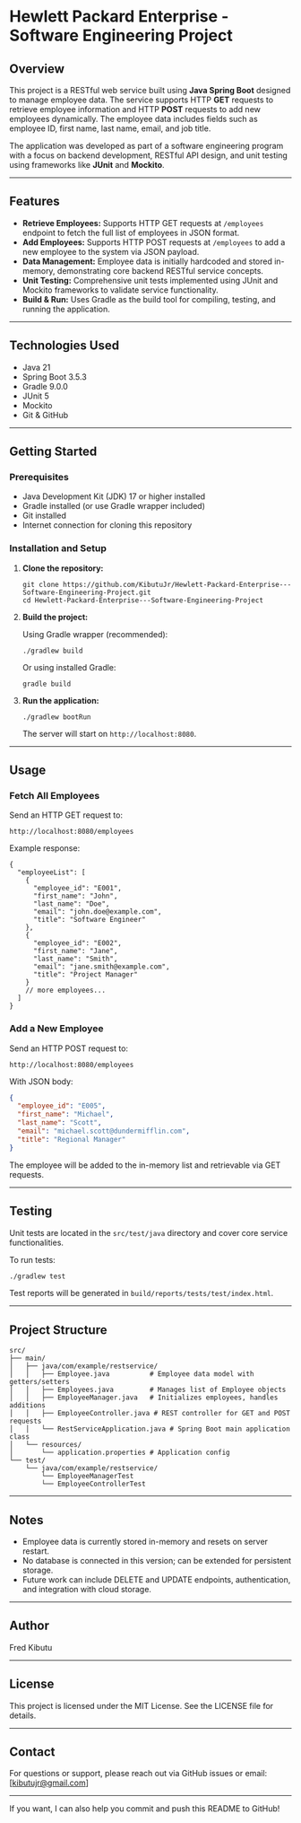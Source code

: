 # Hewlett Packard Enterprise - Software Engineering Project

## Overview

This project is a RESTful web service built using **Java Spring Boot** designed to manage employee data. The service supports HTTP **GET** requests to retrieve employee information and HTTP **POST** requests to add new employees dynamically. The employee data includes fields such as employee ID, first name, last name, email, and job title.

The application was developed as part of a software engineering program with a focus on backend development, RESTful API design, and unit testing using frameworks like **JUnit** and **Mockito**.

---

## Features

- **Retrieve Employees:** Supports HTTP GET requests at `/employees` endpoint to fetch the full list of employees in JSON format.
- **Add Employees:** Supports HTTP POST requests at `/employees` to add a new employee to the system via JSON payload.
- **Data Management:** Employee data is initially hardcoded and stored in-memory, demonstrating core backend RESTful service concepts.
- **Unit Testing:** Comprehensive unit tests implemented using JUnit and Mockito frameworks to validate service functionality.
- **Build & Run:** Uses Gradle as the build tool for compiling, testing, and running the application.

---

## Technologies Used

- Java 21
- Spring Boot 3.5.3
- Gradle 9.0.0
- JUnit 5
- Mockito
- Git & GitHub

---

## Getting Started

### Prerequisites

- Java Development Kit (JDK) 17 or higher installed
- Gradle installed (or use Gradle wrapper included)
- Git installed
- Internet connection for cloning this repository

### Installation and Setup

1. **Clone the repository:**

   ```
   git clone https://github.com/KibutuJr/Hewlett-Packard-Enterprise---Software-Engineering-Project.git
   cd Hewlett-Packard-Enterprise---Software-Engineering-Project
   ```

2. **Build the project:**

   Using Gradle wrapper (recommended):

   ```
   ./gradlew build
   ```

   Or using installed Gradle:

   ```
   gradle build
   ```

3. **Run the application:**

   ```
   ./gradlew bootRun
   ```

   The server will start on `http://localhost:8080`.

---

## Usage

### Fetch All Employees

Send an HTTP GET request to:

```
http://localhost:8080/employees
```

Example response:

```
{
  "employeeList": [
    {
      "employee_id": "E001",
      "first_name": "John",
      "last_name": "Doe",
      "email": "john.doe@example.com",
      "title": "Software Engineer"
    },
    {
      "employee_id": "E002",
      "first_name": "Jane",
      "last_name": "Smith",
      "email": "jane.smith@example.com",
      "title": "Project Manager"
    }
    // more employees...
  ]
}
```

### Add a New Employee

Send an HTTP POST request to:

```
http://localhost:8080/employees
```

With JSON body:

```json
{
  "employee_id": "E005",
  "first_name": "Michael",
  "last_name": "Scott",
  "email": "michael.scott@dundermifflin.com",
  "title": "Regional Manager"
}
```

The employee will be added to the in-memory list and retrievable via GET requests.

---

## Testing

Unit tests are located in the `src/test/java` directory and cover core service functionalities.

To run tests:

```bash
./gradlew test
```

Test reports will be generated in `build/reports/tests/test/index.html`.

---

## Project Structure

```
src/
├── main/
│   ├── java/com/example/restservice/
│   │   ├── Employee.java          # Employee data model with getters/setters
│   │   ├── Employees.java         # Manages list of Employee objects
│   │   ├── EmployeeManager.java   # Initializes employees, handles additions
│   │   ├── EmployeeController.java # REST controller for GET and POST requests
│   │   └── RestServiceApplication.java # Spring Boot main application class
│   └── resources/
│       └── application.properties # Application config
└── test/
    └── java/com/example/restservice/
        └── EmployeeManagerTest
        └── EmployeeControllerTest
```

---

## Notes

* Employee data is currently stored in-memory and resets on server restart.
* No database is connected in this version; can be extended for persistent storage.
* Future work can include DELETE and UPDATE endpoints, authentication, and integration with cloud storage.

---

## Author

Fred Kibutu

---

## License

This project is licensed under the MIT License. See the LICENSE file for details.

---

## Contact

For questions or support, please reach out via GitHub issues or email: \[[kibutujr@gmail.com](mailto:kibutujr@gmail.com)]

---

If you want, I can also help you commit and push this README to GitHub!
```
